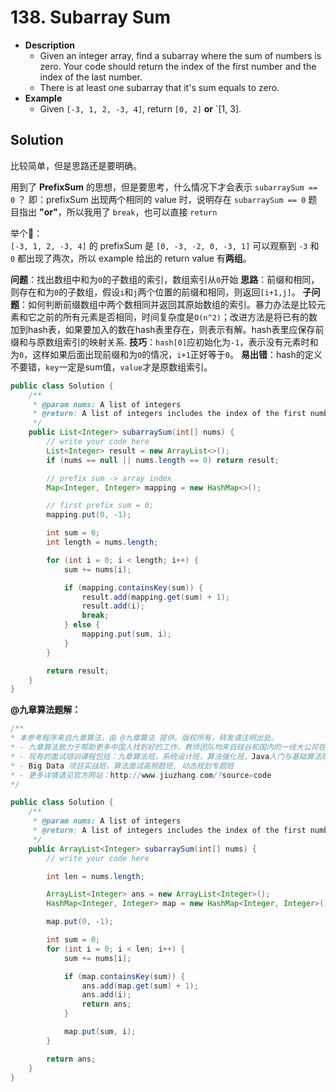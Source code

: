 # 138. Subarray Sum


- **Description**
    - Given an integer array, find a subarray where the sum of numbers is zero. Your code should return the index of the first number and the index of the last number.
    - There is at least one subarray that it's sum equals to zero.
- **Example**
    - Given `[-3, 1, 2, -3, 4]`, return `[0, 2]` **or** `[1, 3].


## Solution

比较简单，但是思路还是要明确。

用到了 **PrefixSum** 的思想，但是要思考，什么情况下才会表示 `subarraySum == 0` ？
即：prefixSum 出现两个相同的 value 时，说明存在 `subarraySum == 0`
题目指出 **"or"**，所以我用了 `break`，也可以直接 `return`

举个🌰：  
`[-3, 1, 2, -3, 4]` 的 prefixSum 是 `[0, -3, -2, 0, -3, 1]` 可以观察到 `-3` 和 `0` 都出现了两次，所以 example 给出的 return value 有**两组**。


**问题**：找出数组中和为`0`的子数组的索引，数组索引从`0`开始
**思路**：前缀和相同，则存在和为`0`的子数组，假设`i`和`j`两个位置的前缀和相同，则返回`[i+1,j]`。
**子问题**：如何判断前缀数组中两个数相同并返回其原始数组的索引。暴力办法是比较元素和它之前的所有元素是否相同，时间复杂度是`O(n^2)`；改进方法是将已有的数加到hash表，如果要加入的数在hash表里存在，则表示有解。hash表里应保存前缀和与原数组索引的映射关系.
**技巧**：`hash[0]`应初始化为`-1`，表示没有元素时和为`0`，这样如果后面出现前缀和为`0`的情况，`i+1`正好等于`0`。
**易出错**：hash的定义不要错，`key`一定是sum值，`value`才是原数组索引。



```java
public class Solution {
    /**
     * @param nums: A list of integers
     * @return: A list of integers includes the index of the first number and the index of the last number
     */
    public List<Integer> subarraySum(int[] nums) {
        // write your code here
        List<Integer> result = new ArrayList<>();
        if (nums == null || nums.length == 0) return result;

        // prefix sum -> array index
        Map<Integer, Integer> mapping = new HashMap<>();

        // first prefix sum = 0;
        mapping.put(0, -1);

        int sum = 0;
        int length = nums.length;

        for (int i = 0; i < length; i++) {
            sum += nums[i];

            if (mapping.containsKey(sum)) {
                result.add(mapping.get(sum) + 1);
                result.add(i);
                break;
            } else {
                mapping.put(sum, i);
            }
        }

        return result;
    }
}
```

**@九章算法题解：**

```java
/**
* 本参考程序来自九章算法，由 @九章算法 提供。版权所有，转发请注明出处。
* - 九章算法致力于帮助更多中国人找到好的工作，教师团队均来自硅谷和国内的一线大公司在职工程师。
* - 现有的面试培训课程包括：九章算法班，系统设计班，算法强化班，Java入门与基础算法班，Android 项目实战班，
* - Big Data 项目实战班，算法面试高频题班, 动态规划专题班
* - 更多详情请见官方网站：http://www.jiuzhang.com/?source=code
*/

public class Solution {
    /**
     * @param nums: A list of integers
     * @return: A list of integers includes the index of the first number and the index of the last number
     */
    public ArrayList<Integer> subarraySum(int[] nums) {
        // write your code here

        int len = nums.length;

        ArrayList<Integer> ans = new ArrayList<Integer>();
        HashMap<Integer, Integer> map = new HashMap<Integer, Integer>();

        map.put(0, -1);

        int sum = 0;
        for (int i = 0; i < len; i++) {
            sum += nums[i];

            if (map.containsKey(sum)) {
                ans.add(map.get(sum) + 1);
                ans.add(i);
                return ans;
            }

            map.put(sum, i);
        }

        return ans;
    }
}
```
